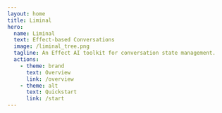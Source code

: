 ```yaml
---
layout: home
title: Liminal
hero:
  name: Liminal
  text: Effect-based Conversations
  image: /liminal_tree.png
  tagline: An Effect AI toolkit for conversation state management.
  actions:
    - theme: brand
      text: Overview
      link: /overview
    - theme: alt
      text: Quickstart
      link: /start
---
```

